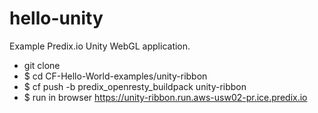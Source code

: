 hello-unity
===========

Example Predix.io Unity WebGL application.

- git clone
- $ cd CF-Hello-World-examples/unity-ribbon
- $ cf push -b predix_openresty_buildpack unity-ribbon
- $ run in browser https://unity-ribbon.run.aws-usw02-pr.ice.predix.io 
